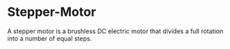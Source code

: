 # Stepper-Motor
A stepper motor is a brushless DC electric motor that divides a full rotation into a number of equal steps.
